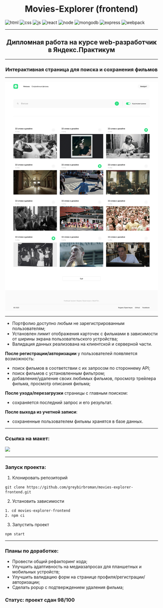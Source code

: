 <h1 align="center">Movies-Explorer (frontend)</h1>

![html](https://img.shields.io/badge/html-F5F5F5?style=for-the-badge&logo=html5&logoColor=#E34F26)
![css](https://img.shields.io/badge/css-F5F5F5?style=for-the-badge&logo=css3&logoColor=0000FF) 
![js](https://img.shields.io/badge/JavaScript-F5F5F5?style=for-the-badge&logo=JavaScript&logoColor=#F7DF1E)
![react](https://img.shields.io/badge/React-F5F5F5?style=for-the-badge&logo=React&logoColor=#61DAFB)
![node](https://img.shields.io/badge/Node.js-F5F5F5?style=for-the-badge&logo=Node.js&logoColor=#339933)
![mongodb](https://img.shields.io/badge/mongodb-F5F5F5?style=for-the-badge&logo=mongodb&logoColor=#47A248)
![express](https://img.shields.io/badge/express.js-F5F5F5?style=for-the-badge&logo=&logoColor=#000000)
![webpack](https://img.shields.io/badge/webpack-F5F5F5?style=for-the-badge&logo=webpack&logoColor=#F05032)

___
<h2 align="center"> Дипломная работа на курсе web-разработчик в Яндекс.Практикум</h2>

___
<h3 align="center"> Интерактивная страница для поиска и сохранения фильмов</h3>

___


![screen](/src/images/RESULT_MainFilms1280.png)
___


+ Портфолио
доступно любым не зарегистрированным пользователям;
+ Установлен лимит отображения карточек с фильмами в
зависимости от ширины экрана пользовательского устройства;
+ Валидация данных реализована на клиентской и серверной части.


**После регистрации/авторизации**
у пользователей появляется возможность:
+ поиск фильмов в соответствии с их запросом по стороннему API;
+ поиск фильмов с установленным фильтром;
+ добавление/удаление своих любимых фильмов, просмотр трейлера фильма, просмотр описания фильма;

**После ухода/перезагрузки** 
страницы с главным поиском:
+ сохраняется последний запрос и его
результат.

**После выхода из учетной записи**:
+ сохраненные пользователем фильмы хранятся в базе данных.
___

### Ссылка на макет:
<a href="https://www.figma.com/file/k3zwrtd5JTxezoDQTsUwVG/Diploma-(Copy)?node-id=932%3A4079&t=pIdmKoIu1mVyTBot-0"><img src="https://img.shields.io/badge/figma-F5F5F5?style=for-the-badge&logo=figma&logoColor=#F24E1E"/></a>
___

### Запуск проекта:
1. Клонировать репозиторий
```
git clone https://github.com/greybirbroman/movies-explorer-frontend.git
```
2. Установить зависимости
```
1. cd movies-explorer-frontend
2. npm ci
```
3. Запустить проект 
```
npm start
```
___
### Планы по доработке:
+ Провести общий рефакторинг кода;
+ Улучшить адаптивность на медиазапросах для планшетных и мобильных устройств;
+ Улучшить валидацию форм на странице профиля/регистрации/авторизации;
+ Сделать popup с подтверждением удаления фильма;
  
### Статус: проект сдан 98/100